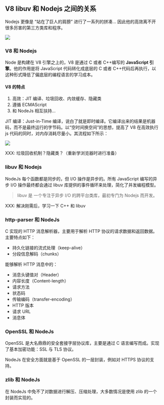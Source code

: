 ## V8 libuv 和 Nodejs 之间的关系

Nodejs 更像是 “站在了巨人的肩膀” 进行了一系列的拼凑... 因此他的高效离不开很多厉害的第三方类库和程序。

![](NodeJs架构.jpg)

### V8 和 Nodejs

Node 是构建在 V8 引擎之上的，V8 是通过 C 或者 C++编写的 **JavaScript 引擎**。他的作用是将 JavaScript 代码转化成底层的 C 或者 C++代码后再执行，以这种形式降低了偏底层的编程语言的学习成本。

#### V8 的特点

1. 高效：JIT 编译、垃圾回收、内敛缓存、隐藏类
2. 遵循 ECMAScript
3. 和 NodeJs 相互扶持...

JIT 编译：Just-in-Time 编译，说白了就是即时编译。它编译出来的结果是机器码，而不是最终运行的字节码。以“空时间换空间”的思想，提高了 V8 在高效执行 js 代码的同时，对内存消耗尽量小。其流程如下所示：

![](JIT.jpg)

XXX: 垃圾回收机制？隐藏类？（重新学浏览器时进行准备）

### libuv 和 Nodejs

NodeJs 每个函数都是同步的，但 I/O 操作是异步的。所有 JavaScript 编写的异步 I/O 操作最终都会通过 libuv 库提供的事件循环来处理，简化了并发编程模型。

> libuv 是 一个专注于异步 I/O 的跨平台类库，最初专门为 Nodejs 而开发。

XXX: 解决刚需后，学习一下 C++ 和 libuv

### http-parser 和 NodeJs

C 实现的 HTTP 消息解析器，主要用于解析 HTTP 协议的请求数据和返回数据。主要特点如下：

- 持久化链接的流式处理（keep-alive）
- 分段信息解码（chunks）

能够解析 HTTP 消息中的：

- 消息头键值对（Header）
- 内容长度（Content-length）
- 请求方法
- 状态码
- 传输编码（transfer-encoding）
- HTTP 版本
- 请求 URL
- 消息体

### OpenSSL 和 NodeJs

OpenSSL 是大名鼎鼎的安全套接字层协议库，主要是通过 C 语言编写而成。实现了基本加密功能：SSL 与 TLS 协议。

NodeJs 在安全方面就是基于 OpenSSL 的一层封装，例如对 HTTPS 协议的支持。

### zlib 和 NodeJs

在 NodeJs 中免不了对数据进行解压、压缩处理，大多数情况是使用 zlib 的一个封装而实现的。
